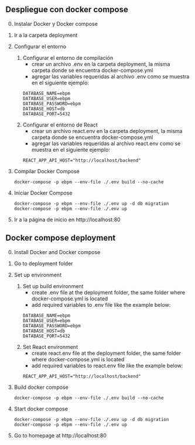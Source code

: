 ## Despliegue con docker compose
0. Instalar Docker y Docker compose
1. Ir a la carpeta deployment
2. Configurar el entorno
   1. Configurar el entorno de compilación
      - crear un archivo .env en la carpeta deployment, la misma carpeta donde se encuentra docker-compose.yml
      - agregar las variables requeridas al archivo .env como se muestra en el siguiente ejemplo:
      ```
      DATABASE_NAME=ebpm
      DATABASE_USER=ebpm
      DATABASE_PASSWORD=ebpm
      DATABASE_HOST=db
      DATABASE_PORT=5432
      ```
   2. Configurar el entorno de React
      - crear un archivo react.env en la carpeta deployment, la misma carpeta donde se encuentra docker-compose.yml
      - agregar las variables requeridas al archivo react.env como se muestra en el siguiente ejemplo:
      ```
      REACT_APP_API_HOST="http://localhost/backend"
      ```
3. Compilar Docker Compose
   ```
   docker-compose -p ebpm --env-file ./.env build --no-cache
   ```

4. Iniciar Docker Compose
   ```
   docker-compose -p ebpm --env-file ./.env up -d db migration
   docker-compose -p ebpm --env-file ./.env up
   ```

5. Ir a la página de inicio en http://localhost:80



## Docker compose deployment
0. Install Docker and Docker compose
1. Go to deployment folder
2. Set up environment
   1. Set up build environment
      - create .env file at the deployment folder, the same folder where docker-compose.yml is located
      - add required variables to .env file like the example below:
      ```
      DATABASE_NAME=ebpm
      DATABASE_USER=ebpm
      DATABASE_PASSWORD=ebpm
      DATABASE_HOST=db
      DATABASE_PORT=5432
      ```
   2. Set React environment   
      - create react.env file at the deployment folder, the same folder where docker-compose.yml is located
      - add required variables to react.env file like the example below:
      ```
      REACT_APP_API_HOST="http://localhost/backend"
      ```

3. Build docker compose
   ```
   docker-compose -p ebpm --env-file ./.env build --no-cache
   ```
4. Start docker compose
   ```
   docker-compose -p ebpm --env-file ./.env up -d db migration
   docker-compose -p ebpm --env-file ./.env up
   ```
5. Go to homepage at http://localhost:80